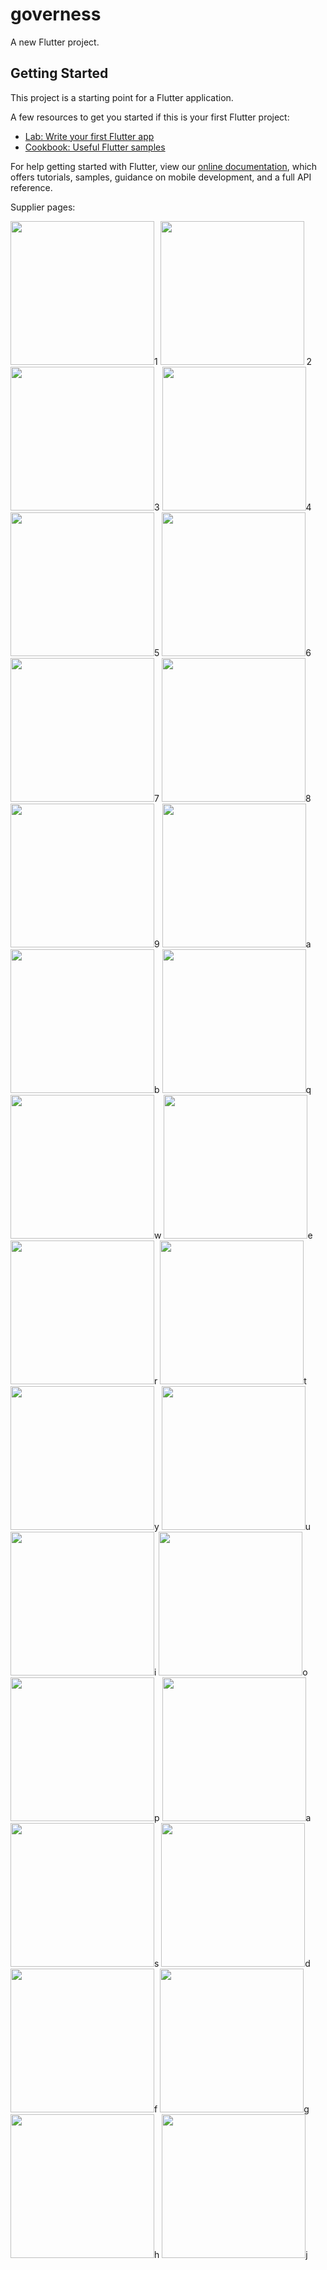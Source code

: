 # governess

A new Flutter project.

## Getting Started

This project is a starting point for a Flutter application.

A few resources to get you started if this is your first Flutter project:

- [Lab: Write your first Flutter app](https://flutter.dev/docs/get-started/codelab)
- [Cookbook: Useful Flutter samples](https://flutter.dev/docs/cookbook)

For help getting started with Flutter, view our
[online documentation](https://flutter.dev/docs), which offers tutorials,
samples, guidance on mobile development, and a full API reference.

Supplier pages:
<tr>
	<p align="space">
<img class="padded"  width="230" src="https://user-images.githubusercontent.com/88109580/171384826-26b7810e-f5d4-4123-8bba-523317d8d865.jpg"  />1
<img class="padded"  width="230" src="https://user-images.githubusercontent.com/88109580/171384695-fe418507-9547-4844-8b06-29b80ca8fd08.jpg" /> 2
<img class="padded"  width="230" src="https://user-images.githubusercontent.com/88109580/171384761-ec0dfb9d-efd5-494f-a759-09e203c5aaec.jpg" />3
<img class="padded"  width="230" src="https://user-images.githubusercontent.com/88109580/171384763-8a20d8d2-c49e-4cbe-a29c-c1cef4a5d62c.jpg" />4
<img class="padded"  width="230" src="https://user-images.githubusercontent.com/88109580/171384763-8a20d8d2-c49e-4cbe-a29c-c1cef4a5d62c.jpg" />5
<img class="padded"  width="230" src="https://user-images.githubusercontent.com/88109580/171384766-3114a936-83b4-4019-8380-4f7096678847.jpg" />6
<img class="padded"  width="230" src="https://user-images.githubusercontent.com/88109580/171384767-fe192a9c-9839-40d5-9721-1a565e4140cc.jpg" />7
<img class="padded"  width="230" src="https://user-images.githubusercontent.com/88109580/171384772-0bbdd01d-a964-44cc-b848-a83797c07406.jpg" />8
<img class="padded"  width="230" src="https://user-images.githubusercontent.com/88109580/171384775-ce793d9c-c5f3-419d-ba4f-095a5fe165e9.jpg" />9
<img class="padded"  width="230" src="https://user-images.githubusercontent.com/88109580/171384780-07acd1a1-f6cb-4707-875c-6e224692d040.jpg" />a
<img class="padded"  width="230" src="https://user-images.githubusercontent.com/88109580/171384781-9414d199-c9e1-48c6-9973-33ea41228bc1.jpg" />b
<img class="padded"  width="230" src="https://user-images.githubusercontent.com/88109580/171384784-9a1c2bdd-a83f-4b35-90e5-faf86f727471.jpg" />q
<img class="padded"  width="230" src="https://user-images.githubusercontent.com/88109580/171384789-7a35c624-6553-4d67-97e8-da91f8bd33b3.jpg" />w
<img class="padded"  width="230" src="https://user-images.githubusercontent.com/88109580/171384793-db0ff2a2-5858-4304-8f3f-9b88441839a0.jpg" />e
<img class="padded"  width="230" src="https://user-images.githubusercontent.com/88109580/171384794-3caf50e3-1143-4b0b-a8ac-c26a4e28b21e.jpg" />r
<img class="padded"  width="230" src="https://user-images.githubusercontent.com/88109580/171384798-0e99600d-9504-49ca-a0c1-9c1f3eafbdcf.jpg" />t
<img class="padded"  width="230" src="https://user-images.githubusercontent.com/88109580/171384800-cd4d0efd-b40c-4459-b54a-9f1d50934210.jpg" />y
<img class="padded"  width="230" src="https://user-images.githubusercontent.com/88109580/171384801-2916b07b-489e-4bbc-a08d-654f7597582e.jpg" />u
<img class="padded"  width="230" src="https://user-images.githubusercontent.com/88109580/171384802-c8090b70-fd1f-4890-96bb-9bd68cc9c3e6.jpg" />i
<img class="padded"  width="230" src="https://user-images.githubusercontent.com/88109580/171384805-896a901f-b966-4fbc-b80c-775e5eefd6d6.jpg" />o
<img class="padded"  width="230" src="https://user-images.githubusercontent.com/88109580/171384807-5459e3e5-9566-41c5-bf0f-294285694c45.jpg" />p
<img class="padded"  width="230" src="https://user-images.githubusercontent.com/88109580/171384809-082c2b49-5e02-4811-a683-08530e2197ac.jpg" />a
<img class="padded"  width="230" src="https://user-images.githubusercontent.com/88109580/171384811-e5feab58-1826-4458-a32d-8bae1e16e2a8.jpg" />s
<img class="padded"  width="230" src="https://user-images.githubusercontent.com/88109580/171384814-0e0ba61f-50ed-423e-be39-b370694a4630.jpg" />d
<img class="padded"  width="230" src="https://user-images.githubusercontent.com/88109580/171384817-83b75921-4c1f-4edb-9926-2e7a6c92de5c.jpg" />f
<img class="padded"  width="230" src="https://user-images.githubusercontent.com/88109580/171384820-c166c5d5-0f3b-41d8-9735-ca1cbf76c755.jpg" />g
<img class="padded"  width="230" src="https://user-images.githubusercontent.com/88109580/171384822-8e067832-f39f-4e60-b4c9-a95cd0a8df03.jpg" />h
<img class="padded"  width="230" src="https://user-images.githubusercontent.com/88109580/171384824-d89b1528-d100-43cf-8912-9ba90d4ed4c7.jpg" />j
  

</p></tr>










